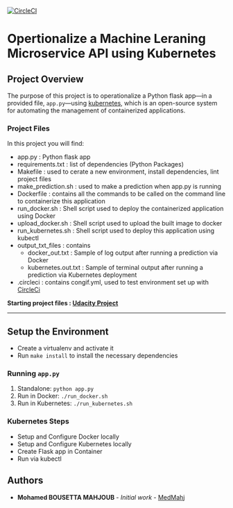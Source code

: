 [![CircleCI](https://circleci.com/gh/MedMahj/Opertionalize-a-Machine-Leraning-Microservice-API.svg?style=svg)](https://circleci.com/gh/MedMahj/Opertionalize-a-Machine-Leraning-Microservice-API)

# Opertionalize a Machine Leraning Microservice API using Kubernetes


## Project Overview


The purpose of this project is to operationalize a Python flask app—in a provided file, `app.py`—using [kubernetes](https://kubernetes.io/), which is an open-source system for automating the management of containerized applications.


### Project Files

In this project you will find:
* app.py : Python flask app
* requirements.txt : list of dependencies (Python Packages)
* Makefile : used to cerate a new environment, install dependencies, lint project files 
* make_prediction.sh : used to make a prediction when app.py is running
* Dockerfile : contains all the commands to be called on the command line to containerize this application
* run_docker.sh : Shell script used to deploy the containerized application using Docker
* upload_docker.sh : Shell script used to upload the built image to docker
* run_kubernetes.sh : Shell script used to deploy this application using kubectl
* output_txt_files : contains 
  * docker_out.txt : Sample of log output after running a prediction via Docker
  * kubernetes.out.txt : Sample of terminal output after running a prediction via Kubernetes deployment
* .circleci : contains congif.yml, used to test environment set up with [CircleCi](https://circleci.com/)


**Starting project files : [Udacity Project](https://github.com/udacity/DevOps_Microservices/tree/master/project-ml-microservice-kubernetes)**


---

## Setup the Environment

* Create a virtualenv and activate it
* Run `make install` to install the necessary dependencies

### Running `app.py`

1. Standalone:  `python app.py`
2. Run in Docker:  `./run_docker.sh`
3. Run in Kubernetes:  `./run_kubernetes.sh`

### Kubernetes Steps

* Setup and Configure Docker locally
* Setup and Configure Kubernetes locally
* Create Flask app in Container
* Run via kubectl


## Authors

* **Mohamed BOUSETTA MAHJOUB** - *Initial work* - [MedMahj](https://github.com/MedMahj/)
